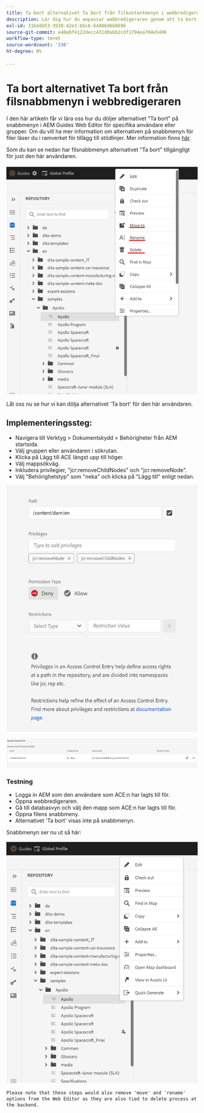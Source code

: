```yaml
---
title: Ta bort alternativet Ta bort från filkontextmenyn i webbredigeraren för specifika användare
description: Lär dig hur du anpassar webbredigeraren genom att ta bort alternativet Ta bort från filsnabbmenyn för specifika användare/grupper
exl-id: 31b4dd53-3938-42e1-bbc6-64806d668696
source-git-commit: e40ebf4122decc431d0abb2cdf1794ea704e5496
workflow-type: tm+mt
source-wordcount: '236'
ht-degree: 0%

---
```


# Ta bort alternativet Ta bort från filsnabbmenyn i webbredigeraren

I den här artikeln får vi lära oss hur du döljer alternativet &quot;Ta bort&quot; på snabbmenyn i AEM Guides Web Editor för specifika användare eller grupper. Om du vill ha mer information om alternativen på snabbmenyn för filer läser du i ramverket för tillägg till stödlinjer. Mer information finns [här](https://github.com/adobe/guides-extension/tree/main).

Som du kan se nedan har filsnabbmenyn alternativet &quot;Ta bort&quot; tillgängligt för just den här användaren.

![Snabbmenyn Arkiv med Ta bort](../../../assets/authoring/file-contextmenu-Delete.png)

Låt oss nu se hur vi kan dölja alternativet &#39;Ta bort&#39; för den här användaren.

## Implementeringssteg:

- Navigera till Verktyg > Dokumentskydd > Behörigheter från AEM startsida.
- Välj gruppen eller användaren i sökrutan.
- Klicka på Lägg till ACE längst upp till höger.
- Välj mappsökväg.
- Inkludera privilegier, &quot;jcr:removeChildNodes&quot; och &quot;jcr:removeNode&quot;.
- Välj &quot;Behörighetstyp&quot; som &quot;neka&quot; och klicka på &quot;Lägg till&quot; enligt nedan.

![ACE för nekad användarbehörighet](../../../assets/authoring/permission-ACE-Delete.png)

![Åtkomstkontrollista i behörigheter](../../../assets/authoring/delete-acl.png)

### Testning

- Logga in AEM som den användare som ACE:n har lagts till för.
- Öppna webbredigeraren.
- Gå till databasvyn och välj den mapp som ACE:n har lagts till för.
- Öppna filens snabbmeny.
- Alternativet &#39;Ta bort&#39; visas inte på snabbmenyn.

Snabbmenyn ser nu ut så här:

![Snabbmenyn Arkiv utan Ta bort](../../../assets/authoring/file-contextmenu-Delete-removed.png)

```
Please note that these steps would also remove 'move' and 'rename' options from the Web Editor as they are also tied to delete process at the backend.
```
